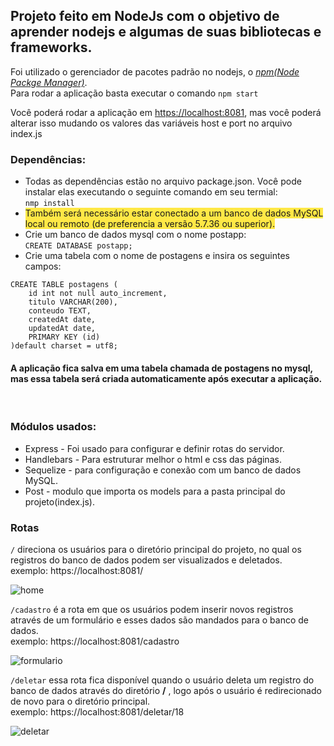 ## Projeto feito em NodeJs com o objetivo de aprender nodejs e algumas de suas bibliotecas e frameworks.

Foi utilizado o gerenciador de pacotes padrão no nodejs, o [_npm(Node Packge Manager\)_](https://www.npmjs.com/).<br>
Para rodar a aplicação basta executar o comando ``` npm start ```

Você poderá rodar a aplicação em [https://localhost:8081](https://localhost:8081), mas você poderá alterar isso mudando os valores das variáveis host e port no arquivo index.js

### Dependências:
- Todas as dependências estão no arquivo package.json. Você pode instalar elas executando o seguinte comando em seu termial:<br>
``` nmp install ```
-  <span style='background-color:#ffe846;'>Também será necessário estar conectado a um banco de dados MySQL local ou remoto (de preferencia a versão 5.7.36 ou superior).</span>
-  Crie um banco de dados mysql com o nome postapp: <br>
``` CREATE DATABASE postapp; ```
-  Crie uma tabela com o nome de postagens e  insira os seguintes campos:<br>
``` 
CREATE TABLE postagens (
    id int not null auto_increment,
    titulo VARCHAR(200),
    conteudo TEXT,
    createdAt date,
    updatedAt date,
    PRIMARY KEY (id)
)default charset = utf8;
```

#### A aplicação fica salva em uma tabela chamada de postagens no mysql, mas essa tabela será criada automaticamente após executar a aplicação.
<br>

### Módulos usados:

- Express - Foi usado para configurar e definir rotas do servidor.
- Handlebars - Para estruturar melhor o html e css das páginas.
- Sequelize - para configuração e conexão com um banco de dados MySQL.
- Post - modulo que importa os models para a pasta principal do projeto(index.js).

### Rotas

```/``` direciona os usuários para o diretório principal do projeto, no qual os registros do banco de dados podem ser visualizados e deletados.<br>
exemplo: https://localhost:8081/
<br>

![home](https://user-images.githubusercontent.com/76793266/152583003-14695814-6a31-4d0b-88d0-0d2c4bfc51b7.png)

```/cadastro``` é a rota em que os usuários podem inserir novos registros através de um formulário e esses dados são mandados para o banco de dados.<br>
exemplo: https://localhost:8081/cadastro
<br>

![formulario](https://user-images.githubusercontent.com/76793266/152583103-66a2e519-c1d0-4e10-8ee9-61850bdad5d8.png)

```/deletar``` essa rota fica disponível quando o usuário deleta um registro do banco de dados através do diretório **/** , logo após o usuário é redirecionado de novo para o diretório principal.<br>
exemplo: https://localhost:8081/deletar/18
<br>

![deletar](https://user-images.githubusercontent.com/76793266/152583127-06945fa0-f321-4f1f-875d-14fc04a2444c.png)
